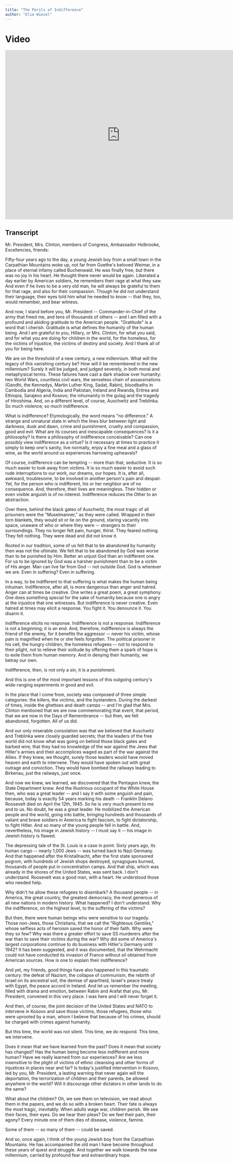 ```yaml
---
title: "The Perils of Indifference"
author: "Elie Wiesel"
---
```


# Video

<iframe width="736" height="543" src="https://www.youtube.com/embed/JpXmRiGst4k" title="YouTube video player" frameborder="0" allow="accelerometer; autoplay; clipboard-write; encrypted-media; gyroscope; picture-in-picture" allowfullscreen></iframe>

## Transcript

Mr. President, Mrs. Clinton, members of Congress, Ambassador Holbrooke, Excellencies, friends:

Fifty-four years ago to the day, a young Jewish boy from a small town in the Carpathian Mountains woke up, not far from Goethe's beloved Weimar, in a place of eternal infamy called Buchenwald. He was finally free, but there was no joy in his heart. He thought there never would be again. Liberated a day earlier by American soldiers, he remembers their rage at what they saw. And even if he lives to be a very old man, he will always be grateful to them for that rage, and also for their compassion. Though he did not understand their language, their eyes told him what he needed to know -- that they, too, would remember, and bear witness.

And now, I stand before you, Mr. President -- Commander-in-Chief of the army that freed me, and tens of thousands of others -- and I am filled with a profound and abiding gratitude to the American people. "Gratitude" is a word that I cherish. Gratitude is what defines the humanity of the human being. And I am grateful to you, Hillary, or Mrs. Clinton, for what you said, and for what you are doing for children in the world, for the homeless, for the victims of injustice, the victims of destiny and society. And I thank all of you for being here.

We are on the threshold of a new century, a new millennium. What will the legacy of this vanishing century be? How will it be remembered in the new millennium? Surely it will be judged, and judged severely, in both moral and metaphysical terms. These failures have cast a dark shadow over humanity: two World Wars, countless civil wars, the senseless chain of assassinations (Gandhi, the Kennedys, Martin Luther King, Sadat, Rabin), bloodbaths in Cambodia and Algeria, India and Pakistan, Ireland and Rwanda, Eritrea and Ethiopia, Sarajevo and Kosovo; the inhumanity in the gulag and the tragedy of Hiroshima. And, on a different level, of course, Auschwitz and Treblinka. So much violence; so much indifference.

What is indifference? Etymologically, the word means "no difference." A strange and unnatural state in which the lines blur between light and darkness, dusk and dawn, crime and punishment, cruelty and compassion, good and evil. What are its courses and inescapable consequences? Is it a philosophy? Is there a philosophy of indifference conceivable? Can one possibly view indifference as a virtue? Is it necessary at times to practice it simply to keep one's sanity, live normally, enjoy a fine meal and a glass of wine, as the world around us experiences harrowing upheavals?

Of course, indifference can be tempting -- more than that, seductive. It is so much easier to look away from victims. It is so much easier to avoid such rude interruptions to our work, our dreams, our hopes. It is, after all, awkward, troublesome, to be involved in another person's pain and despair. Yet, for the person who is indifferent, his or her neighbor are of no consequence. And, therefore, their lives are meaningless. Their hidden or even visible anguish is of no interest. Indifference reduces the Other to an abstraction.

Over there, behind the black gates of Auschwitz, the most tragic of all prisoners were the "Muselmanner," as they were called. Wrapped in their torn blankets, they would sit or lie on the ground, staring vacantly into space, unaware of who or where they were -- strangers to their surroundings. They no longer felt pain, hunger, thirst. They feared nothing. They felt nothing. They were dead and did not know it.

Rooted in our tradition, some of us felt that to be abandoned by humanity then was not the ultimate. We felt that to be abandoned by God was worse than to be punished by Him. Better an unjust God than an indifferent one. For us to be ignored by God was a harsher punishment than to be a victim of His anger. Man can live far from God -- not outside God. God is wherever we are. Even in suffering? Even in suffering.

In a way, to be indifferent to that suffering is what makes the human being inhuman. Indifference, after all, is more dangerous than anger and hatred. Anger can at times be creative. One writes a great poem, a great symphony. One does something special for the sake of humanity because one is angry at the injustice that one witnesses. But indifference is never creative. Even hatred at times may elicit a response. You fight it. You denounce it. You disarm it.

Indifference elicits no response. Indifference is not a response. Indifference is not a beginning; it is an end. And, therefore, indifference is always the friend of the enemy, for it benefits the aggressor -- never his victim, whose pain is magnified when he or she feels forgotten. The political prisoner in his cell, the hungry children, the homeless refugees -- not to respond to their plight, not to relieve their solitude by offering them a spark of hope is to exile them from human memory. And in denying their humanity, we betray our own.

Indifference, then, is not only a sin, it is a punishment.

And this is one of the most important lessons of this outgoing century's wide-ranging experiments in good and evil.

In the place that I come from, society was composed of three simple categories: the killers, the victims, and the bystanders. During the darkest of times, inside the ghettoes and death camps -- and I'm glad that Mrs. Clinton mentioned that we are now commemorating that event, that period, that we are now in the Days of Remembrance -- but then, we felt abandoned, forgotten. All of us did.

And our only miserable consolation was that we believed that Auschwitz and Treblinka were closely guarded secrets; that the leaders of the free world did not know what was going on behind those black gates and barbed wire; that they had no knowledge of the war against the Jews that Hitler's armies and their accomplices waged as part of the war against the Allies. If they knew, we thought, surely those leaders would have moved heaven and earth to intervene. They would have spoken out with great outrage and conviction. They would have bombed the railways leading to Birkenau, just the railways, just once.

And now we knew, we learned, we discovered that the Pentagon knew, the State Department knew. And the illustrious occupant of the White House then, who was a great leader -- and I say it with some anguish and pain, because, today is exactly 54 years marking his death -- Franklin Delano Roosevelt died on April the 12th, 1945. So he is very much present to me and to us. No doubt, he was a great leader. He mobilized the American people and the world, going into battle, bringing hundreds and thousands of valiant and brave soldiers in America to fight fascism, to fight dictatorship, to fight Hitler. And so many of the young people fell in battle. And, nevertheless, his image in Jewish history -- I must say it -- his image in Jewish history is flawed.

The depressing tale of the St. Louis is a case in point. Sixty years ago, its human cargo -- nearly 1,000 Jews -- was turned back to Nazi Germany. And that happened after the Kristallnacht, after the first state sponsored pogrom, with hundreds of Jewish shops destroyed, synagogues burned, thousands of people put in concentration camps. And that ship, which was already in the shores of the United States, was sent back. I don't understand. Roosevelt was a good man, with a heart. He understood those who needed help.

Why didn't he allow these refugees to disembark? A thousand people -- in America, the great country, the greatest democracy, the most generous of all new nations in modern history. What happened? I don't understand. Why the indifference, on the highest level, to the suffering of the victims?

But then, there were human beings who were sensitive to our tragedy. Those non-Jews, those Christians, that we call the "Righteous Gentiles," whose selfless acts of heroism saved the honor of their faith. Why were they so few? Why was there a greater effort to save SS murderers after the war than to save their victims during the war? Why did some of America's largest corporations continue to do business with Hitler's Germany until 1942? It has been suggested, and it was documented, that the Wehrmacht could not have conducted its invasion of France without oil obtained from American sources. How is one to explain their indifference?

And yet, my friends, good things have also happened in this traumatic century: the defeat of Nazism, the collapse of communism, the rebirth of Israel on its ancestral soil, the demise of apartheid, Israel's peace treaty with Egypt, the peace accord in Ireland. And let us remember the meeting, filled with drama and emotion, between Rabin and Arafat that you, Mr. President, convened in this very place. I was here and I will never forget it.

And then, of course, the joint decision of the United States and NATO to intervene in Kosovo and save those victims, those refugees, those who were uprooted by a man, whom I believe that because of his crimes, should be charged with crimes against humanity.

But this time, the world was not silent. This time, we do respond. This time, we intervene.

Does it mean that we have learned from the past? Does it mean that society has changed? Has the human being become less indifferent and more human? Have we really learned from our experiences? Are we less insensitive to the plight of victims of ethnic cleansing and other forms of injustices in places near and far? Is today's justified intervention in Kosovo, led by you, Mr. President, a lasting warning that never again will the deportation, the terrorization of children and their parents, be allowed anywhere in the world? Will it discourage other dictators in other lands to do the same?

What about the children? Oh, we see them on television, we read about them in the papers, and we do so with a broken heart. Their fate is always the most tragic, inevitably. When adults wage war, children perish. We see their faces, their eyes. Do we hear their pleas? Do we feel their pain, their agony? Every minute one of them dies of disease, violence, famine.

Some of them -- so many of them -- could be saved.

And so, once again, I think of the young Jewish boy from the Carpathian Mountains. He has accompanied the old man I have become throughout these years of quest and struggle. And together we walk towards the new millennium, carried by profound fear and extraordinary hope.
